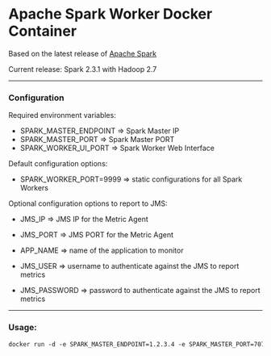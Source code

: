 # Apache Spark Worker Docker Container

Based on the latest release of [Apache Spark](http://spark.apache.org/)

Current release: Spark 2.3.1 with Hadoop 2.7 

------

### Configuration

Required environment variables:

- SPARK_MASTER_ENDPOINT => Spark Master IP
- SPARK_MASTER_PORT => Spark Master PORT
- SPARK_WORKER_UI_PORT => Spark Worker Web Interface

Default configuration options:

- SPARK_WORKER_PORT=9999 => static configurations for all Spark Workers

Optional configuration options to report to JMS:

- JMS_IP => JMS IP for the Metric Agent

- JMS_PORT => JMS PORT for the Metric Agent

- APP_NAME => name of the application to monitor

- JMS_USER => username to authenticate against the JMS to report metrics

- JMS_PASSWORD => password to authenticate against the JMS to report metrics

------

### Usage:

```dockerfile
docker run -d -e SPARK_MASTER_ENDPOINT=1.2.3.4 -e SPARK_MASTER_PORT=7077 -e SPARK_WORKER_UI_PORT=8081 -p 9999:9999 -p 8081:8081   cloudiator/spark-worker:latest
```


